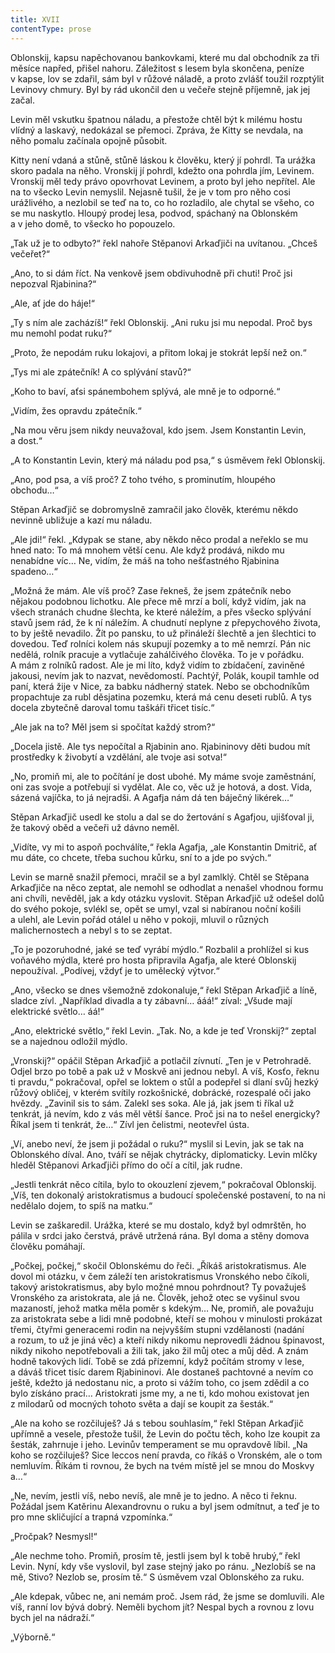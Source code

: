 ```yaml
---
title: XVII
contentType: prose
---
```


<section>

Oblonskij, kapsu napěchovanou bankovkami, které mu dal obchodník za tři měsíce napřed, přišel nahoru. Záležitost s lesem byla skončena, peníze v kapse, lov se zdařil, sám byl v růžové náladě, a proto zvlášť toužil rozptýlit Levinovy chmury. Byl by rád ukončil den u večeře stejně příjemně, jak jej začal.

Levin měl vskutku špatnou náladu, a přestože chtěl být k milému hostu vlídný a laskavý, nedokázal se přemoci. Zpráva, že Kitty se nevdala, na něho pomalu začínala opojně působit.

Kitty není vdaná a stůně, stůně láskou k člověku, který jí pohrdl. Ta urážka skoro padala na něho. Vronskij jí pohrdl, kdežto ona pohrdla jím, Levinem. Vronskij měl tedy právo opovrhovat Levinem, a proto byl jeho nepřítel. Ale na to všecko Levin nemyslil. Nejasně tušil, že je v tom pro něho cosi urážlivého, a nezlobil se teď na to, co ho rozladilo, ale chytal se všeho, co se mu naskytlo. Hloupý prodej lesa, podvod, spáchaný na Oblonském a v jeho domě, to všecko ho popouzelo.

„Tak už je to odbyto?“ řekl nahoře Stěpanovi Arkaďjiči na uvítanou. „Chceš večeřet?“

„Ano, to si dám říct. Na venkově jsem obdivuhodně při chuti! Proč jsi nepozval Rjabinina?“

„Ale, ať jde do háje!“

„Ty s ním ale zacházíš!“ řekl Oblonskij. „Ani ruku jsi mu nepodal. Proč bys mu nemohl podat ruku?“

„Proto, že nepodám ruku lokajovi, a přitom lokaj je stokrát lepší než on.“

„Tys mi ale zpátečník! A co splývání stavů?“

„Koho to baví, aťsi spánembohem splývá, ale mně je to odporné.“

„Vidím, žes opravdu zpátečník.“

„Na mou věru jsem nikdy neuvažoval, kdo jsem. Jsem Konstantin Levin, a dost.“

„A to Konstantin Levin, který má náladu pod psa,“ s úsměvem řekl Oblonskij.

„Ano, pod psa, a víš proč? Z toho tvého, s prominutím, hloupého obchodu…“

Stěpan Arkaďjič se dobromyslně zamračil jako člověk, kterému někdo nevinně ubližuje a kazí mu náladu.

„Ale jdi!“ řekl. „Kdypak se stane, aby někdo něco prodal a neřeklo se mu hned nato: To má mnohem větší cenu. Ale když prodává, nikdo mu nenabídne víc… Ne, vidím, že máš na toho nešťastného Rjabinina spadeno…“

„Možná že mám. Ale víš proč? Zase řekneš, že jsem zpátečník nebo nějakou podobnou lichotku. Ale přece mě mrzí a bolí, když vidím, jak na všech stranách chudne šlechta, ke které náležím, a přes všecko splývání stavů jsem rád, že k ní náležím. A chudnutí neplyne z přepychového života, to by ještě nevadilo. Žít po pansku, to už přináleží šlechtě a jen šlechtici to dovedou. Teď rolníci kolem nás skupují pozemky a to mě nemrzí. Pán nic nedělá, rolník pracuje a vytlačuje zahálčivého člověka. To je v pořádku. A mám z rolníků radost. Ale je mi líto, když vidím to zbídačení, zaviněné jakousi, nevím jak to nazvat, nevědomostí. Pachtýř, Polák, koupil tamhle od paní, která žije v Nice, za babku nádherný statek. Nebo se obchodníkům propachtuje za rubl děsjatina pozemku, která má cenu deseti rublů. A tys docela zbytečně daroval tomu taškáři třicet tisíc.“

„Ale jak na to? Měl jsem si spočítat každý strom?“

„Docela jistě. Ale tys nepočítal a Rjabinin ano. Rjabininovy děti budou mít prostředky k živobytí a vzdělání, ale tvoje asi sotva!“

„No, promiň mi, ale to počítání je dost ubohé. My máme svoje zaměstnání, oni zas svoje a potřebují si vydělat. Ale co, věc už je hotová, a dost. Vida, sázená vajíčka, to já nejradši. A Agafja nám dá ten báječný likérek…“

Stěpan Arkaďjič usedl ke stolu a dal se do žertování s Agafjou, ujišťoval ji, že takový oběd a večeři už dávno neměl.

„Vidíte, vy mi to aspoň pochválíte,“ řekla Agafja, „ale Konstantin Dmitrič, ať mu dáte, co chcete, třeba suchou kůrku, sní to a jde po svých.“

Levin se marně snažil přemoci, mračil se a byl zamlklý. Chtěl se Stěpana Arkaďjiče na něco zeptat, ale nemohl se odhodlat a nenašel vhodnou formu ani chvíli, nevěděl, jak a kdy otázku vyslovit. Stěpan Arkaďjič už odešel dolů do svého pokoje, svlékl se, opět se umyl, vzal si nabíranou noční košili a ulehl, ale Levin pořád otálel u něho v pokoji, mluvil o různých malichernostech a nebyl s to se zeptat.

„To je pozoruhodné, jaké se teď vyrábí mýdlo.“ Rozbalil a prohlížel si kus voňavého mýdla, které pro hosta připravila Agafja, ale které Oblonskij nepoužíval. „Podívej, vždyť je to umělecký výtvor.“

„Ano, všecko se dnes všemožně zdokonaluje,“ řekl Stěpan Arka­ďjič a líně, sladce zívl. „Například divadla a ty zábavní… ááá!“ zíval: „Všude mají elektrické světlo… áá!“

„Ano, elektrické světlo,“ řekl Levin. „Tak. No, a kde je teď Vronskij?“ zeptal se a najednou odložil mýdlo.

„Vronskij?“ opáčil Stěpan Arkaďjič a potlačil zívnutí. „Ten je v Petrohradě. Odjel brzo po tobě a pak už v Moskvě ani jednou nebyl. A víš, Kosťo, řeknu ti pravdu,“ pokračoval, opřel se loktem o stůl a podepřel si dlaní svůj hezký růžový obličej, v kterém svítily rozkošnické, dobrácké, rozespalé oči jako hvězdy. „Zavinil sis to sám. Zalekl ses soka. Ale já, jak jsem ti říkal už tenkrát, já nevím, kdo z vás měl větší šance. Proč jsi na to nešel energicky? Říkal jsem ti tenkrát, že…“ Zívl jen čelistmi, neotevřel ústa.

„Ví, anebo neví, že jsem ji požádal o ruku?“ myslil si Levin, jak se tak na Oblonského díval. Ano, tváří se nějak chytrácky, diplomaticky. Levin mlčky hleděl Stěpanovi Arkaďjiči přímo do očí a cítil, jak rudne.

„Jestli tenkrát něco cítila, bylo to okouzlení zjevem,“ pokračoval Oblonskij. „Víš, ten dokonalý aristokratismus a budoucí společenské postavení, to na ni nedělalo dojem, to spíš na matku.“

Levin se zaškaredil. Urážka, které se mu dostalo, když byl odmrštěn, ho pálila v srdci jako čerstvá, právě utržená rána. Byl doma a stěny domova člověku pomáhají.

„Počkej, počkej,“ skočil Oblonskému do řeči. „Říkáš aristokratismus. Ale dovol mi otázku, v čem záleží ten aristokratismus Vronského nebo číkoli, takový aristokratismus, aby bylo možné mnou pohrdnout? Ty považuješ Vronského za aristokrata, ale já ne. Člověk, jehož otec se vyšinul svou mazaností, jehož matka měla poměr s kdekým… Ne, promiň, ale považuju za aristokrata sebe a lidi mně podobné, kteří se mohou v minulosti prokázat třemi, čtyřmi generacemi rodin na nejvyšším stupni vzdělanosti (nadání a rozum, to už je jiná věc) a kteří nikdy nikomu neprovedli žádnou špinavost, nikdy nikoho nepotřebovali a žili tak, jako žil můj otec a můj děd. A znám hodně takových lidí. Tobě se zdá přízemní, když počítám stromy v lese, a dáváš třicet tisíc darem Rjabininovi. Ale dostaneš pachtovné a nevím co ještě, kdežto já nedostanu nic, a proto si vážím toho, co jsem zdědil a co bylo získáno prací… Aristokrati jsme my, a ne ti, kdo mohou existovat jen z milodarů od mocných tohoto světa a dají se koupit za šesták.“

„Ale na koho se rozčiluješ? Já s tebou souhlasím,“ řekl Stěpan Arkaďjič upřímně a vesele, přestože tušil, že Levin do počtu těch, koho lze koupit za šesták, zahrnuje i jeho. Levinův temperament se mu opravdově líbil. „Na koho se rozčiluješ? Sice leccos není pravda, co říkáš o Vronském, ale o tom nemluvím. Říkám ti rovnou, že bych na tvém místě jel se mnou do Moskvy a…“

„Ne, nevím, jestli víš, nebo nevíš, ale mně je to jedno. A něco ti řeknu. Požádal jsem Katěrinu Alexandrovnu o ruku a byl jsem odmítnut, a teď je to pro mne skličující a trapná vzpomínka.“

„Pročpak? Nesmysl!“

„Ale nechme toho. Promiň, prosím tě, jestli jsem byl k tobě hrubý,“ řekl Levin. Nyní, kdy vše vyslovil, byl zase stejný jako po ránu. „Nezlobíš se na mě, Stivo? Nezlob se, prosím tě.“ S úsměvem vzal Oblonského za ruku.

„Ale kdepak, vůbec ne, ani nemám proč. Jsem rád, že jsme se domluvili. Ale víš, ranní lov bývá dobrý. Neměli bychom jít? Nespal bych a rovnou z lovu bych jel na nádraží.“

„Výborně.“

</section>
